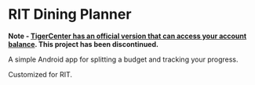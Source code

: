 # RIT Dining Planner

__Note - [TigerCenter has an official version that can access your account balance](https://tigercenter.rit.edu/tigerCenterHome/auth#/diningbalances). This project has been discontinued.__

A simple Android app for splitting a budget and tracking your progress.

Customized for RIT.
